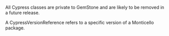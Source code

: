 All Cypress classes are private to GemStone and are likely to be removed in a future release.

A CypressVersionReference refers to a specific version of a Monticello package.